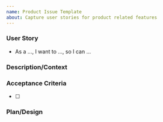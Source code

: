 ```yaml
---
name: Product Issue Template
about: Capture user stories for product related features
---
```


### User Story
<!-- Why does this need to be done? Who will it benefit and how? -->
- As a ..., I want to ..., so I can ...

### Description/Context
<!-- What needs to be done? What additional details are needed by the person who will do the work? -->

### Acceptance Criteria
<!-- What are the concrete outcomes that need to happen for this to be "done"? -->
- [ ]

### Plan/Design
<!--- How do you plan to achieve the stated goals? --->
<!--- Include any design documents or visual mockups as relevant --->
